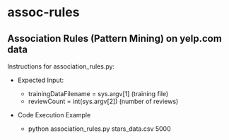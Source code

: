 assoc-rules
===================

Association Rules (Pattern Mining) on yelp.com data
-------------------
Instructions for association_rules.py:

- Expected Input:
	- trainingDataFilename = sys.argv[1] (training file)
	- reviewCount = int(sys.argv[2]) (number of reviews)

- Code Execution Example
	- python association_rules.py stars_data.csv 5000
